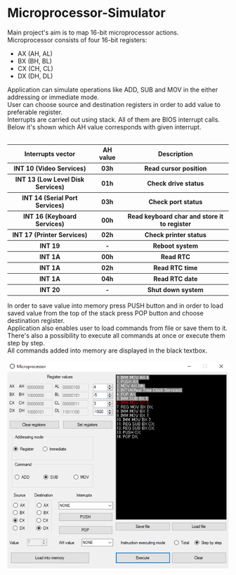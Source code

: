 # Microprocessor-Simulator

Main project's aim is to map 16-bit microprocessor actions. <br>
Microprocessor consists of four 16-bit registers:
<ul>
  <li>AX (AH, AL)</li>
  <li>BX (BH, BL)</li>
  <li>CX (CH, CL)</li>
  <li>DX (DH, DL)</li>
</ul>
Application can simulate operations like ADD, SUB and MOV in the either addressing or immediate mode.<br>
User can choose source and destination registers in order to add value to preferable register.<br>
Interrupts are carried out using stack. All of them are BIOS interrupt calls. Below it's shown which AH value corresponds with given interrupt.<br><br>
<table>
  <tr>
    <th> Interrupts vector </th>
    <th> AH value </th>
    <th> Description </th>
  </tr>
  <tr>  
    <th> INT 10 (Video Services) </th>
    <th> 03h </th>
    <th> Read cursor position </th>
  </tr>
   <tr>  
    <th> INT 13 (Low Level Disk Services) </th>
    <th> 01h </th>
    <th> Check drive status </th>
  </tr>
  <tr>
    <th> INT 14 (Serial Port Services) </th>
    <th> 03h </th>
    <th> Check port status </th>
  </tr> 
  <tr>  
    <th> INT 16 (Keyboard Services) </th>
    <th> 00h </th>
    <th> Read keyboard char and store it to register </th>
  </tr> 
  <tr>  
    <th> INT 17 (Printer Services) </th>
    <th> 02h </th>
    <th> Check printer status </th>
  </tr> 
  <tr>  
    <th> INT 19 </th>
    <th> - </th>
    <th> Reboot system </th>
  </tr>
  <tr>
    <th> INT 1A </th>
    <th> 00h </th>
    <th> Read RTC </th>
  </tr>
   <tr>
    <th> INT 1A </th>
    <th> 02h </th>
    <th> Read RTC time </th>
  </tr> 
  <tr>
    <th> INT 1A </th>
    <th> 04h </th>
    <th> Read RTC date </th>
  </tr> 
  <tr>  
    <th> INT 20 </th>
    <th> - </th>
    <th> Shut down system </th>
  </tr>
</table>
In order to save value into memory press PUSH button and in order to load saved value from the top of the stack press POP button and choose destination register. <br>  
Application also enables user to load commands from file or save them to it.<br>
There's also a possibility to execute all commands at once or execute them step by step.<br>
All commands added into memory are displayed in the black textbox. <br> <br>
<img src = "overview.png">
